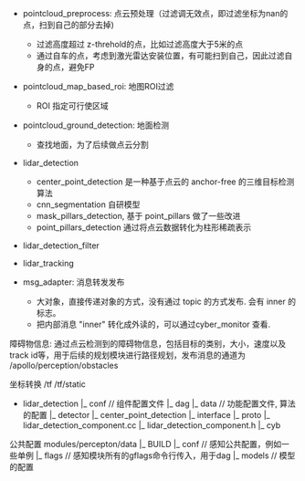 
- pointcloud_preprocess: 点云预处理（过滤调无效点，即过滤坐标为nan的点，扫到自己的部分去掉)
  - 过滤高度超过 z-threhold的点，比如过滤高度大于5米的点
  - 通过自车的点，考虑到激光雷达安装位置，有可能扫到自己，因此过滤自身的点，避免FP

- pointcloud_map_based_roi: 地图ROI过滤
  - ROI 指定可行使区域

- pointcloud_ground_detection: 地面检测
  - 查找地面，为了后续做点云分割

- lidar_detection
  - center_point_detection 是一种基于点云的 anchor-free 的三维目标检测算法
  - cnn_segmentation 自研模型
  - mask_pillars_detection, 基于  point_pillars 做了一些改进
  - point_pillars_detection 通过将点云数据转化为柱形稀疏表示

- lidar_detection_filter

- lidar_tracking

- msg_adapter: 消息转发发布
  - 大对象，直接传递对象的方式，没有通过 topic 的方式发布. 会有 inner 的标志。
  - 把内部消息 "inner" 转化成外读的，可以通过cyber_monitor 查看.


障碍物信息: 通过点云检测到的障碍物信息，包括目标的类别，大小，速度以及track id等，用于后续的规划模块进行路径规划，发布消息的通道为 /apollo/perception/obstacles

坐标转换
/tf
/tf/static

- lidar_detection
  |_ conf // 组件配置文件
  |_ dag
  |_ data // 功能配置文件, 算法的配置
  |_ detector
       |_ center_point_detection
  |_ interface
  |_ proto
  |_ lidar_detection_component.cc
  |_ lidar_detection_component.h
  |_ cyb

公共配置
modules/percepton/data
  |_ BUILD
  |_ conf // 感知公共配置，例如一些单例
  |_ flags // 感知模块所有的gflags命令行传入，用于dag
  |_ models // 模型的配置
